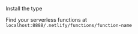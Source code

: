 <TimeStamp start="0:05" end="0:12">
  
  Install the type 
  
</TimeStamp> 

<TimeStamp start="1:39" end="1:46">
  
  Find your serverless functions at  `localhost:8888/.netlify/functions/function-name`
  
</TimeStamp>